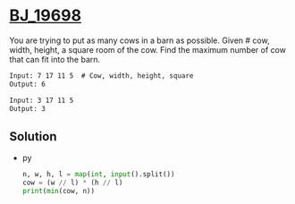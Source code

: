 # [BJ_19698](https://acmicpc.net/problem/19698)

You are trying to put as many cows in a barn as possible.
Given # cow, width, height, a square room of the cow.
Find the maximum number of cow that can fit into the barn.

```txt
Input: 7 17 11 5  # Cow, width, height, square
Output: 6

Input: 3 17 11 5
Output: 3
```

## Solution

* py

  ```py
  n, w, h, l = map(int, input().split())
  cow = (w // l) * (h // l)
  print(min(cow, n))
  ```

